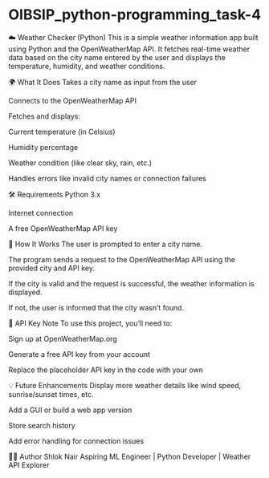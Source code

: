 # OIBSIP_python-programming_task-4

☁️ Weather Checker (Python)
This is a simple weather information app built using Python and the OpenWeatherMap API. It fetches real-time weather data based on the city name entered by the user and displays the temperature, humidity, and weather conditions.

🌍 What It Does
Takes a city name as input from the user

Connects to the OpenWeatherMap API

Fetches and displays:

Current temperature (in Celsius)

Humidity percentage

Weather condition (like clear sky, rain, etc.)

Handles errors like invalid city names or connection failures

🛠️ Requirements
Python 3.x

Internet connection

A free OpenWeatherMap API key

🧾 How It Works
The user is prompted to enter a city name.

The program sends a request to the OpenWeatherMap API using the provided city and API key.

If the city is valid and the request is successful, the weather information is displayed.

If not, the user is informed that the city wasn’t found.

🔐 API Key Note
To use this project, you’ll need to:

Sign up at OpenWeatherMap.org

Generate a free API key from your account

Replace the placeholder API key in the code with your own

💡 Future Enhancements
Display more weather details like wind speed, sunrise/sunset times, etc.

Add a GUI or build a web app version

Store search history

Add error handling for connection issues

👨‍💻 Author
Shlok Nair
Aspiring ML Engineer | Python Developer | Weather API Explorer

